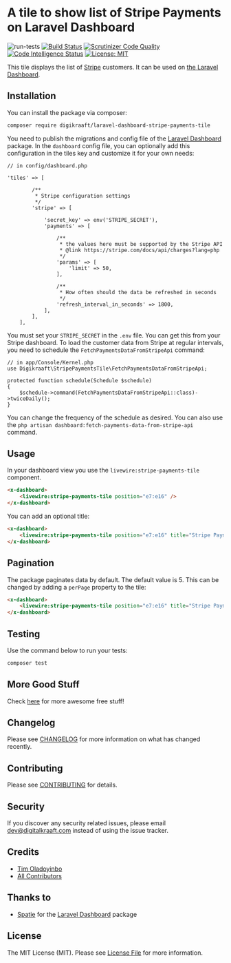 # A tile to show list of Stripe Payments on Laravel Dashboard
![run-tests](https://github.com/digikraaft/laravel-dashboard-stripe-payments-tile/workflows/run-tests/badge.svg)
[![Build Status](https://scrutinizer-ci.com/g/digikraaft/laravel-dashboard-stripe-payments-tile/badges/build.png?b=master)](https://scrutinizer-ci.com/g/digikraaft/laravel-dashboard-stripe-payments-tile/build-status/master)
[![Scrutinizer Code Quality](https://scrutinizer-ci.com/g/digikraaft/laravel-dashboard-stripe-payments-tile/badges/quality-score.png?b=master)](https://scrutinizer-ci.com/g/digikraaft/laravel-dashboard-stripe-payments-tile/?branch=master)
[![Code Intelligence Status](https://scrutinizer-ci.com/g/digikraaft/laravel-dashboard-stripe-payments-tile/badges/code-intelligence.svg?b=master)](https://scrutinizer-ci.com/code-intelligence)
[![License: MIT](https://img.shields.io/badge/License-MIT-green.svg)](https://opensource.org/licenses/MIT)

This tile displays the list of [Stripe](https://stripe.com) customers. 
It can be used on [the Laravel Dashboard](https://docs.spatie.be/laravel-dashboard).

## Installation

You can install the package via composer:

```bash
composer require digikraaft/laravel-dashboard-stripe-payments-tile
```
You need to publish the migrations and config file of the [Laravel Dashboard](https://github.com/spatie/laravel-dashboard) package.
In the `dashboard` config file, you can optionally add this configuration in the tiles key and customize it for your own needs:
```
// in config/dashboard.php

'tiles' => [

        /**
         * Stripe configuration settings
         */
        'stripe' => [

            'secret_key' => env('STRIPE_SECRET'),
            'payments' => [

                /**
                 * the values here must be supported by the Stripe API
                 * @link https://stripe.com/docs/api/charges?lang=php
                 */
                'params' => [
                    'limit' => 50,
                ],

                /**
                 * How often should the data be refreshed in seconds
                 */
                'refresh_interval_in_seconds' => 1800,
            ],
        ],
    ],
```
You must set your `STRIPE_SECRET` in the `.env` file. You can get this from your Stripe dashboard. 
To load the customer data from Stripe at regular intervals, you need to schedule the `FetchPaymentsDataFromStripeApi`
command:
```
// in app/Console/Kernel.php
use Digikraaft\StripePaymentsTile\FetchPaymentsDataFromStripeApi;

protected function schedule(Schedule $schedule)
{
    $schedule->command(FetchPaymentsDataFromStripeApi::class)->twiceDaily();
}
```
You can change the frequency of the schedule as desired. You can also use the
`php artisan dashboard:fetch-payments-data-from-stripe-api` command.

## Usage
In your dashboard view you use the `livewire:stripe-payments-tile` component.
```html
<x-dashboard>
    <livewire:stripe-payments-tile position="e7:e16" />
</x-dashboard>
```
You can add an optional title:
```html
<x-dashboard>
    <livewire:stripe-payments-tile position="e7:e16" title="Stripe Payments" />
</x-dashboard>
```

## Pagination
The package paginates data by default. The default value is 5. This can be changed by adding a `perPage`
property to the tile:
```html
<x-dashboard>
    <livewire:stripe-payments-tile position="e7:e16" title="Stripe Payments" perPage="10" />
</x-dashboard>
```

## Testing
Use the command below to run your tests:
``` bash
composer test
```

## More Good Stuff
Check [here](https://github.com/digikraaft) for more awesome free stuff!

## Changelog
Please see [CHANGELOG](CHANGELOG.md) for more information on what has changed recently.

## Contributing
Please see [CONTRIBUTING](CONTRIBUTING.md) for details.

## Security
If you discover any security related issues, please email dev@digitalkraaft.com instead of using the issue tracker.

## Credits
- [Tim Oladoyinbo](https://github.com/timoladoyinbo)
- [All Contributors](../../contributors)

## Thanks to
- [Spatie](https://github.com/spatie/) for the [Laravel Dashboard](https://github.com/spatie/laravel-dashboard) package

## License
The MIT License (MIT). Please see [License File](LICENSE.md) for more information.
